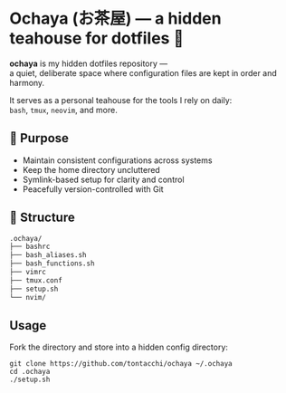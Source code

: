 # Ochaya (お茶屋) — a hidden teahouse for dotfiles 🍵

**ochaya** is my hidden dotfiles repository —  
a quiet, deliberate space where configuration files are kept in order and harmony.

It serves as a personal teahouse for the tools I rely on daily:  
`bash`, `tmux`, `neovim`, and more.

## 🌿 Purpose

- Maintain consistent configurations across systems
- Keep the home directory uncluttered
- Symlink-based setup for clarity and control
- Peacefully version-controlled with Git

## 📁 Structure

```txt
.ochaya/
├── bashrc
├── bash_aliases.sh
├── bash_functions.sh
├── vimrc
├── tmux.conf
├── setup.sh
└── nvim/
```

## Usage

Fork the directory and store into a hidden config directory:

```shell
git clone https://github.com/tontacchi/ochaya ~/.ochaya
cd .ochaya
./setup.sh
```

